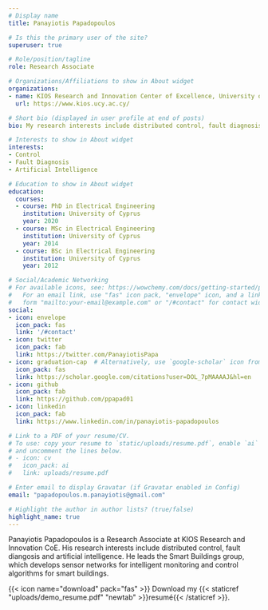 ```yaml
---
# Display name
title: Panayiotis Papadopoulos

# Is this the primary user of the site?
superuser: true

# Role/position/tagline
role: Research Associate

# Organizations/Affiliations to show in About widget
organizations:
- name: KIOS Research and Innovation Center of Excellence, University of Cyprus 
  url: https://www.kios.ucy.ac.cy/

# Short bio (displayed in user profile at end of posts)
bio: My research interests include distributed control, fault diagnosis, artificial intelligence applied in smart buildings and energy systems.

# Interests to show in About widget
interests:
- Control
- Fault Diagnosis
- Artificial Intelligence

# Education to show in About widget
education:
  courses:
  - course: PhD in Electrical Engineering
    institution: University of Cyprus
    year: 2020
  - course: MSc in Electrical Engineering
    institution: University of Cyprus
    year: 2014
  - course: BSc in Electrical Engineering
    institution: University of Cyprus
    year: 2012

# Social/Academic Networking
# For available icons, see: https://wowchemy.com/docs/getting-started/page-builder/#icons
#   For an email link, use "fas" icon pack, "envelope" icon, and a link in the
#   form "mailto:your-email@example.com" or "/#contact" for contact widget.
social:
- icon: envelope
  icon_pack: fas
  link: '/#contact'
- icon: twitter
  icon_pack: fab
  link: https://twitter.com/PanayiotisPapa
- icon: graduation-cap  # Alternatively, use `google-scholar` icon from `ai` icon pack
  icon_pack: fas
  link: https://scholar.google.com/citations?user=DOL_7pMAAAAJ&hl=en
- icon: github
  icon_pack: fab
  link: https://github.com/ppapad01
- icon: linkedin
  icon_pack: fab
  link: https://www.linkedin.com/in/panayiotis-papadopoulos

# Link to a PDF of your resume/CV.
# To use: copy your resume to `static/uploads/resume.pdf`, enable `ai` icons in `params.toml`, 
# and uncomment the lines below.
# - icon: cv
#   icon_pack: ai
#   link: uploads/resume.pdf

# Enter email to display Gravatar (if Gravatar enabled in Config)
email: "papadopoulos.m.panayiotis@gmail.com"

# Highlight the author in author lists? (true/false)
highlight_name: true
---
```


Panayiotis Papadopoulos is a Research Associate at KIOS Research and Innovation CoE. His research interests include distributed control, fault diangosis and artificial intelligence. He leads the Smart Buildings group, which develops sensor networks for intelligent monitoring and control algorithms for smart buildings.


{{< icon name="download" pack="fas" >}} Download my {{< staticref "uploads/demo_resume.pdf" "newtab" >}}resumé{{< /staticref >}}.

